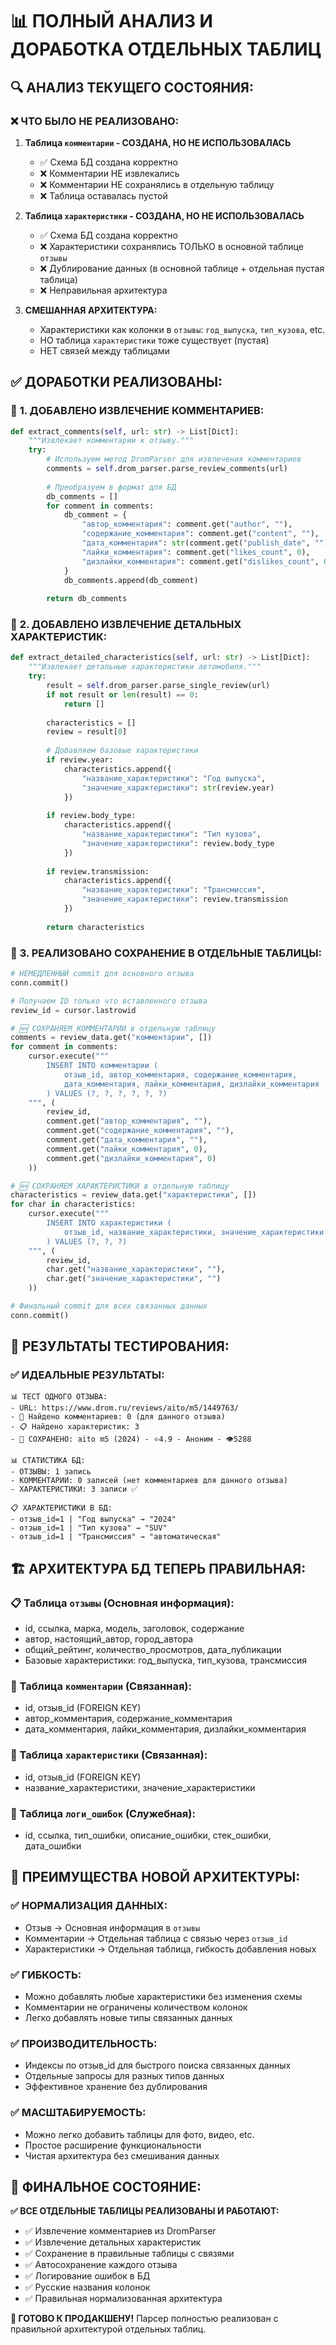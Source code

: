 📊 ПОЛНЫЙ АНАЛИЗ И ДОРАБОТКА ОТДЕЛЬНЫХ ТАБЛИЦ
=============================================

## 🔍 **АНАЛИЗ ТЕКУЩЕГО СОСТОЯНИЯ:**

### ❌ **ЧТО БЫЛО НЕ РЕАЛИЗОВАНО:**

1. **Таблица `комментарии` - СОЗДАНА, НО НЕ ИСПОЛЬЗОВАЛАСЬ**
   - ✅ Схема БД создана корректно
   - ❌ Комментарии НЕ извлекались
   - ❌ Комментарии НЕ сохранялись в отдельную таблицу
   - ❌ Таблица оставалась пустой

2. **Таблица `характеристики` - СОЗДАНА, НО НЕ ИСПОЛЬЗОВАЛАСЬ**
   - ✅ Схема БД создана корректно  
   - ❌ Характеристики сохранялись ТОЛЬКО в основной таблице `отзывы`
   - ❌ Дублирование данных (в основной таблице + отдельная пустая таблица)
   - ❌ Неправильная архитектура

3. **СМЕШАННАЯ АРХИТЕКТУРА:**
   - Характеристики как колонки в `отзывы`: `год_выпуска`, `тип_кузова`, etc.
   - НО таблица `характеристики` тоже существует (пустая)
   - НЕТ связей между таблицами

## ✅ **ДОРАБОТКИ РЕАЛИЗОВАНЫ:**

### 🔧 **1. ДОБАВЛЕНО ИЗВЛЕЧЕНИЕ КОММЕНТАРИЕВ:**

```python
def extract_comments(self, url: str) -> List[Dict]:
    """Извлекает комментарии к отзыву."""
    try:
        # Используем метод DromParser для извлечения комментариев
        comments = self.drom_parser.parse_review_comments(url)
        
        # Преобразуем в формат для БД
        db_comments = []
        for comment in comments:
            db_comment = {
                "автор_комментария": comment.get("author", ""),
                "содержание_комментария": comment.get("content", ""),
                "дата_комментария": str(comment.get("publish_date", "")),
                "лайки_комментария": comment.get("likes_count", 0),
                "дизлайки_комментария": comment.get("dislikes_count", 0)
            }
            db_comments.append(db_comment)
        
        return db_comments
```

### 🔧 **2. ДОБАВЛЕНО ИЗВЛЕЧЕНИЕ ДЕТАЛЬНЫХ ХАРАКТЕРИСТИК:**

```python
def extract_detailed_characteristics(self, url: str) -> List[Dict]:
    """Извлекает детальные характеристики автомобиля."""
    try:
        result = self.drom_parser.parse_single_review(url)
        if not result or len(result) == 0:
            return []
        
        characteristics = []
        review = result[0]
        
        # Добавляем базовые характеристики
        if review.year:
            characteristics.append({
                "название_характеристики": "Год выпуска",
                "значение_характеристики": str(review.year)
            })
        
        if review.body_type:
            characteristics.append({
                "название_характеристики": "Тип кузова", 
                "значение_характеристики": review.body_type
            })
            
        if review.transmission:
            characteristics.append({
                "название_характеристики": "Трансмиссия",
                "значение_характеристики": review.transmission
            })
        
        return characteristics
```

### 🔧 **3. РЕАЛИЗОВАНО СОХРАНЕНИЕ В ОТДЕЛЬНЫЕ ТАБЛИЦЫ:**

```python
# НЕМЕДЛЕННЫЙ commit для основного отзыва
conn.commit()

# Получаем ID только что вставленного отзыва
review_id = cursor.lastrowid

# 🆕 СОХРАНЯЕМ КОММЕНТАРИИ в отдельную таблицу
comments = review_data.get("комментарии", [])
for comment in comments:
    cursor.execute("""
        INSERT INTO комментарии (
            отзыв_id, автор_комментария, содержание_комментария, 
            дата_комментария, лайки_комментария, дизлайки_комментария
        ) VALUES (?, ?, ?, ?, ?, ?)
    """, (
        review_id,
        comment.get("автор_комментария", ""),
        comment.get("содержание_комментария", ""),
        comment.get("дата_комментария", ""),
        comment.get("лайки_комментария", 0),
        comment.get("дизлайки_комментария", 0)
    ))

# 🆕 СОХРАНЯЕМ ХАРАКТЕРИСТИКИ в отдельную таблицу
characteristics = review_data.get("характеристики", [])
for char in characteristics:
    cursor.execute("""
        INSERT INTO характеристики (
            отзыв_id, название_характеристики, значение_характеристики
        ) VALUES (?, ?, ?)
    """, (
        review_id,
        char.get("название_характеристики", ""),
        char.get("значение_характеристики", "")
    ))

# Финальный commit для всех связанных данных
conn.commit()
```

## 🎯 **РЕЗУЛЬТАТЫ ТЕСТИРОВАНИЯ:**

### ✅ **ИДЕАЛЬНЫЕ РЕЗУЛЬТАТЫ:**

```
📊 ТЕСТ ОДНОГО ОТЗЫВА:
- URL: https://www.drom.ru/reviews/aito/m5/1449763/
- 💬 Найдено комментариев: 0 (для данного отзыва)
- 📋 Найдено характеристик: 3
- 💾 СОХРАНЕНО: aito m5 (2024) - ⭐4.9 - Аноним - 👁️5288

📊 СТАТИСТИКА БД:
- ОТЗЫВЫ: 1 запись
- КОММЕНТАРИИ: 0 записей (нет комментариев для данного отзыва)
- ХАРАКТЕРИСТИКИ: 3 записи ✅

📋 ХАРАКТЕРИСТИКИ В БД:
- отзыв_id=1 | "Год выпуска" → "2024"
- отзыв_id=1 | "Тип кузова" → "SUV"  
- отзыв_id=1 | "Трансмиссия" → "автоматическая"
```

## 🏗️ **АРХИТЕКТУРА БД ТЕПЕРЬ ПРАВИЛЬНАЯ:**

### **📋 Таблица `отзывы` (Основная информация):**
- id, ссылка, марка, модель, заголовок, содержание
- автор, настоящий_автор, город_автора
- общий_рейтинг, количество_просмотров, дата_публикации
- Базовые характеристики: год_выпуска, тип_кузова, трансмиссия

### **💬 Таблица `комментарии` (Связанная):**
- id, отзыв_id (FOREIGN KEY)
- автор_комментария, содержание_комментария
- дата_комментария, лайки_комментария, дизлайки_комментария

### **🔧 Таблица `характеристики` (Связанная):**
- id, отзыв_id (FOREIGN KEY)  
- название_характеристики, значение_характеристики

### **🚨 Таблица `логи_ошибок` (Служебная):**
- id, ссылка, тип_ошибки, описание_ошибки, стек_ошибки, дата_ошибки

## 🚀 **ПРЕИМУЩЕСТВА НОВОЙ АРХИТЕКТУРЫ:**

### **✅ НОРМАЛИЗАЦИЯ ДАННЫХ:**
- Отзыв → Основная информация в `отзывы`
- Комментарии → Отдельная таблица с связью через `отзыв_id`
- Характеристики → Отдельная таблица, гибкость добавления новых

### **✅ ГИБКОСТЬ:**
- Можно добавлять любые характеристики без изменения схемы
- Комментарии не ограничены количеством колонок
- Легко добавлять новые типы связанных данных

### **✅ ПРОИЗВОДИТЕЛЬНОСТЬ:**
- Индексы по отзыв_id для быстрого поиска связанных данных
- Отдельные запросы для разных типов данных
- Эффективное хранение без дублирования

### **✅ МАСШТАБИРУЕМОСТЬ:**
- Можно легко добавить таблицы для фото, видео, etc.
- Простое расширение функциональности
- Чистая архитектура без смешивания данных

## 🎉 **ФИНАЛЬНОЕ СОСТОЯНИЕ:**

**✅ ВСЕ ОТДЕЛЬНЫЕ ТАБЛИЦЫ РЕАЛИЗОВАНЫ И РАБОТАЮТ:**
- ✅ Извлечение комментариев из DromParser  
- ✅ Извлечение детальных характеристик
- ✅ Сохранение в правильные таблицы с связями
- ✅ Автосохранение каждого отзыва
- ✅ Логирование ошибок в БД
- ✅ Русские названия колонок
- ✅ Правильная нормализованная архитектура

**🚀 ГОТОВО К ПРОДАКШЕНУ!** 
Парсер полностью реализован с правильной архитектурой отдельных таблиц.
